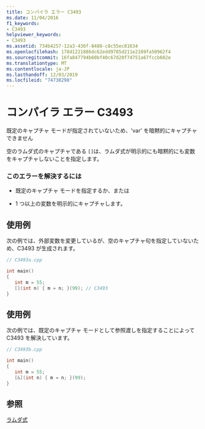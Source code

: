 ```yaml
---
title: コンパイラ エラー C3493
ms.date: 11/04/2016
f1_keywords:
- C3493
helpviewer_keywords:
- C3493
ms.assetid: 734b4257-12a3-436f-8488-c8c55ec81634
ms.openlocfilehash: 178d1221886dc62edd9785d211e2189fa50962f4
ms.sourcegitcommit: 16fa847794b60bf40c67d20f74751a67fccb602e
ms.translationtype: MT
ms.contentlocale: ja-JP
ms.lasthandoff: 12/03/2019
ms.locfileid: "74738298"
---
```

# <a name="compiler-error-c3493"></a>コンパイラ エラー C3493

既定のキャプチャ モードが指定されていないため、'var' を暗黙的にキャプチャできません

空のラムダ式のキャプチャである `[]`は、ラムダ式が明示的にも暗黙的にも変数をキャプチャしないことを指定します。

### <a name="to-correct-this-error"></a>このエラーを解決するには

- 既定のキャプチャ モードを指定するか、または

- 1 つ以上の変数を明示的にキャプチャします。

## <a name="example"></a>使用例

次の例では、外部変数を変更しているが、空のキャプチャ句を指定していないため、C3493 が生成されます。

```cpp
// C3493a.cpp

int main()
{
   int m = 55;
   [](int n) { m = n; }(99); // C3493
}
```

## <a name="example"></a>使用例

次の例では、既定のキャプチャ モードとして参照渡しを指定することによって C3493 を解決しています。

```cpp
// C3493b.cpp

int main()
{
   int m = 55;
   [&](int n) { m = n; }(99);
}
```

## <a name="see-also"></a>参照

[ラムダ式](../../cpp/lambda-expressions-in-cpp.md)
